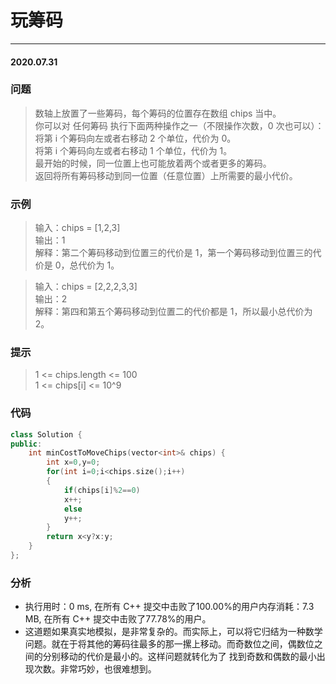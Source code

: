 # 玩筹码
***
#### 2020.07.31

### 问题
>数轴上放置了一些筹码，每个筹码的位置存在数组 chips 当中。     
你可以对 任何筹码 执行下面两种操作之一（不限操作次数，0 次也可以）：                          
	将第 i 个筹码向左或者右移动 2 个单位，代价为 0。                
	将第 i 个筹码向左或者右移动 1 个单位，代价为 1。               
最开始的时候，同一位置上也可能放着两个或者更多的筹码。                                               
返回将所有筹码移动到同一位置（任意位置）上所需要的最小代价。                     

### 示例
>输入：chips = [1,2,3]                    
输出：1                        
解释：第二个筹码移动到位置三的代价是 1，第一个筹码移动到位置三的代价是 0，总代价为 1。                            

>输入：chips = [2,2,2,3,3]                    
输出：2                   
解释：第四和第五个筹码移动到位置二的代价都是 1，所以最小总代价为 2。                    

### 提示
>	1 <= chips.length <= 100                    
	1 <= chips[i] <= 10^9                        
             
### 代码
```c++
class Solution {
public:
    int minCostToMoveChips(vector<int>& chips) {
        int x=0,y=0;
        for(int i=0;i<chips.size();i++)
        {
            if(chips[i]%2==0)
            x++;
            else
            y++;
        }
        return x<y?x:y;
    }
};
```

### 分析
 - 执行用时：0 ms, 在所有 C++ 提交中击败了100.00%的用户内存消耗：7.3 MB, 在所有 C++ 提交中击败了77.78%的用户。
 - 这道题如果真实地模拟，是非常复杂的。而实际上，可以将它归结为一种数学问题。就在于将其他的筹码往最多的那一摞上移动。而奇数位之间，偶数位之间的分别移动的代价是最小的。这样问题就转化为了
   找到奇数和偶数的最小出现次数。非常巧妙，也很难想到。
